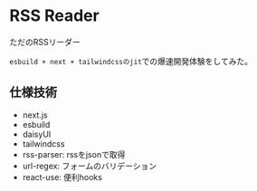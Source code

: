 # RSS Reader

ただのRSSリーダー

`esbuild + next + tailwindcssのjit`での爆速開発体験をしてみた。

## 仕様技術

- next.js
- esbuild
- daisyUI
- tailwindcss
- rss-parser: rssをjsonで取得
- url-regex: フォームのバリデーション
- react-use: 便利hooks
